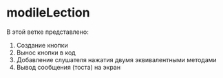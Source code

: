# modileLection

В этой ветке представлено:
1) Создание кнопки
2) Вынос кнопки в код
3) Добавление слушателя нажатия двумя эквивалентными методами 
4) Вывод сообщения (тоста) на экран
